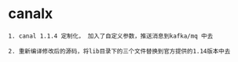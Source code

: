 # canalx

	1. canal 1.1.4 定制化， 加入了自定义参数，推送消息到kafka/mq 中去

	2. 重新编译修改后的源码，将lib目录下的三个文件替换到官方提供的1.14版本中去
